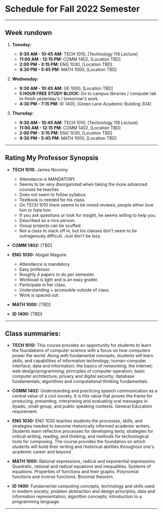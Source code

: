 # Schedule for Fall 2022 Semester

___

## Week rundown

1. **Tuesday:**

	- **9:30 AM - 10:45 AM:** TECH 1010, [Technology 118 Lecture]
	- **11:00 AM - 12:15 PM:** COMM 1402, [Location TBD]
	- **2:00 PM - 3:15 PM:** ENG 1030, [Location TBD]
	- **4:30 PM - 5:45 PM:** MATH 1000, [Location TBD]


2. **Wednesday:**

	- **9:30 AM - 10:45 AM:** GE 1000, [Location TBD]
	- **5 HOUR FREE STUDY BLOCK:** Go to campus libraries / computer lab to finish
yesterday's / tomorrow's work.
	- **4:30 PM - 7:15 PM:** ID 1400, [Green Lane Academic Building 304]


3. **Thursday:**

	- **9:30 AM - 10:45 AM:** TECH 1010, [Technology 118 Lecture]
	- **11:00 AM - 12:15 PM:** COMM 1402, [Location TBD]
	- **2:00 PM - 3:15 PM:** ENG 1030, [Location TBD]
	- **4:30 PM - 5:45 PM:** MATH 1000, [Location TBD]

___

## Rating My Professor Synopsis

- **TECH 1010**: James Novotny
	- Attendance is MANDATORY.
	- Seems to be very disorganized when taking the more advanced courses he teaches
	- Does not seem to follow syllabus.
	- Textbook is needed for his class.
	- On TECH 1010 there seems to be mixed reviews, people either love him or hate him.
	- If you ask questions or look for insight, he seems willing to help you.
	- Described as a nice person.
	- Group projects can be scuffed.
	- Not a class to slack off in, but his classes don't seem to be outrageously
difficult. Just don't be lazy.


- **COMM 1402:** [TBD]


- **ENG 1030:** Abigail Maguire
	- Attendance is mandatory.
	- Easy professor.
	- Roughly 4 papers to do per semester.
	- Workload is light and is an easy grader.
	- Participate in her class.
	- Understanding + accessible outside of class.
	- Work is spaced out.


- **MATH 1000:** [TBD]

- **ID 1400:** [TBD]

___

## Class summaries:

- **TECH 1010:** This course provides an opportunity for students to learn the foundations of
computer science with a focus on how computers power the world. Along with fundamental
concepts, students will learn skills, and capabilities of information technology;
human-computer interface; data and information; the basics of networking; the internet; web
design/programming; principles of computer operation; basic computer architecture; privacy and
digital security; database fundamentals; algorithms and computational thinking fundamentals.

- **COMM 1402:** Understanding and practicing speech communication as a central value of a
civil society. It is this value that proves the frame for producing, presenting, interpreting
and evaluating oral messages in dyadic, small group, and public speaking contexts. General
Education requirement.

- **ENG 1030:** ENG 1030 teaches students the processes, skills, and strategies needed to
become rhetorically informed academic writers. Students learn reflective processes for
developing texts; strategies for critical writing, reading, and thinking; and methods for
technological tools for composing. The course provides the foundation on which students will
build their writing and rhetorical abilities throughout one's academic career and beyond.

- **MATH 1000:** Rational expressions, radical and exponential expressions. Quadratic, rational
and radical equations and inequalities. Systems of equations. Properties of functions and their
graphs. Polynomial functions and inverse functions. Binomial theorem.
- **ID 1400:** Fundamental computing concepts, technology and skills used in modern society;
problem abstraction and design principles; data and information representation; algorithm
concepts; introduction to a programming language.

___
